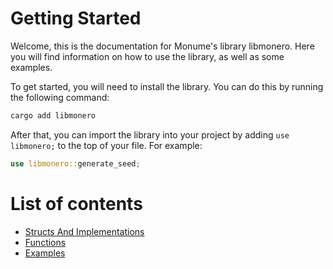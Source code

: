 # Getting Started

Welcome, this is the documentation for Monume's library libmonero. Here you will find information on how to use the library, as well as some examples.

To get started, you will need to install the library. You can do this by running the following command:
```bash
cargo add libmonero
```
After that, you can import the library into your project by adding `use libmonero;` to the top of your file. For example:
```rust
use libmonero::generate_seed;
```

# List of contents

- [Structs And Implementations](structs.md)
- [Functions](functions.md)
- [Examples](examples.md)